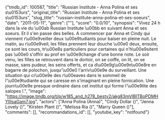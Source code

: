 {"tmdb_id": 100587, "title": "Russian Institute - Anna Polina et ses s\u0153urs", "original_title": "Russian Institute - Anna Polina et ses s\u0153urs", "slug_title": "russian-institute-anna-polina-et-ses-soeurs", "date": "2011-05-11", "genre": [""], "score": "0.0/10", "synopsis": "Vivez 24 h dans la vie du \u00ab Russian Institute \u00bb en suivant Anna et ses soeurs. Et il s'en passe des belles. A commencer par Anna et Cindy qui viennent r\u00e9veiller deux \u00e9tudiants pour baiser en pleine nuit. Le matin, au r\u00e9veil, les filles prennent leur douche \u00e0 deux, ensuite, ce sont les cours, tr\u00e8s particuliers pour certaines qui n'h\u00e9sitent pas \u00e0 s'offrir au prof en \u00e9change d'une bonne note. Le soir venu, les filles se retrouvent dans le dortoir, on se coiffe, on lit, on se masse, sans pudeur, les seins offerts,  et ca d\u00e9g\u00e9n\u00e8re en bagarre de polochon, jusqu'\u00e0 l'arriv\u00e9e du surveillant. Une situation qui cr\u00e9e des r\u00eaves dans le sommeil de l'\u00e9tudiante qui se caresse en s'imaginant en pleine fornication. Une journ\u00e9e presque ordinaire dans cet institut qui forme l'\u00e9lite des salopes !.", "image": "https://image.tmdb.org/t/p/w185_and_h278_bestv2/akg83mVIBITBoPDMHYIIIsaGam7.jpg", "actors": ["Anna Polina (Anna)", "Cindy Dollar ()", "Jenna Lovely ()", "Kirsten Plant ()", "Melissa Ria ()", "Marry Queen ()"], "comments": [], "recommandations_id": [], "youtube_key": "notfound"}